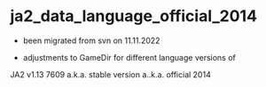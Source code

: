 # ja2_data_language_official_2014

- been migrated from svn on 11.11.2022

- adjustments to GameDir for different language versions of

JA2 v1.13 7609 a.k.a. stable version a..k.a. official 2014

